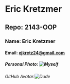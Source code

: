 # Eric Kretzmer
## Repo: 2143-OOP
### Name: Eric Kretzmer
#### Email: ejkretz24@gmail.com
##### Personal Photo: ![Myself](https://github.com/user-attachments/assets/fb54a271-efc1-4cce-a0d6-48fb3e8fed33)
###### GitHub Avatar:![Dude](https://github.com/user-attachments/assets/bb510701-38d6-449b-b15c-c7a3396cd565)
